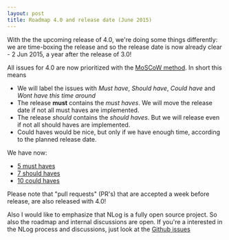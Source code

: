 ```yaml
---
layout: post
title: Roadmap 4.0 and release date (June 2015)
---
```


With the the upcoming release of 4.0, we're doing some things differently: 
we are time-boxing the release and so the release date is now already clear - 2 Jun 2015, a year after the release of 3.0!

All issues for 4.0 are now prioritized with the  [MoSCoW method](https://en.wikipedia.org/wiki/MoSCoW_method). In short this means
 - We will label the issues with *Must have*, *Should have*, *Could have* and *Wont have this time around* 
 - The release **must** contains the *must haves*. We will move the release date if not all must haves are implemented. 
 - The release *should* contains the *should haves*. But we will release even if not all should haves are implemented.
 - Could haves would be nice, but only if we have enough time, according to the planned release date. 
 
We have now:

* [5 must haves](https://github.com/NLog/NLog/issues?q=is%3Aopen+is%3Aissue+milestone%3A4.0+label%3A%22Must+have%22)
* [7 should haves](https://github.com/NLog/NLog/issues?q=is%3Aopen+is%3Aissue+milestone%3A4.0+label%3A%22Should+have%22+)
* [10 could haves](https://github.com/NLog/NLog/issues?q=is%3Aopen+is%3Aissue+milestone%3A4.0+label%3A%22Could+have%22+)


Please note that "pull requests" (PR's) that are accepted a week before release, are also released with 4.0! 



Also I would like to emphasize that NLog is a fully open source project. So also the roadmap and internal discussions are open. 
If you're a interested in the NLog process and discussions, just look at the [Github issues](https://github.com/NLog/NLog/issues?q=is%3Aopen+is%3Aissue+label%3Adiscussion)
